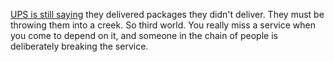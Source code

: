 <a href="http://scripting.com/2019/11/23/125415.html">UPS is still saying</a> they delivered packages they didn't deliver. They must be throwing them into a creek. So third world. You really miss a service when you come to depend on it, and someone in the chain of people is deliberately breaking the service. 
